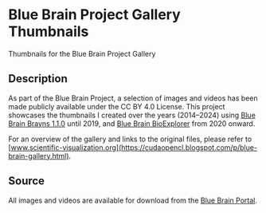 # Blue Brain Project Gallery Thumbnails
Thumbnails for the Blue Brain Project Gallery

## Description

As part of the Blue Brain Project, a selection of images and videos has been made publicly available under the CC BY 4.0 License. This project showcases the thumbnails I created over the years (2014–2024) using [Blue Brain Brayns 1.1.0](https://github.com/BlueBrain/Brayns/tree/1.1.0) until 2019, and [Blue Brain BioExplorer](https://github.com/BlueBrain/BioExplorer) from 2020 onward.

For an overview of the gallery and links to the original files, please refer to [www.scientific-visualization.org](https://cudaopencl.blogspot.com/p/blue-brain-gallery.html).

## Source

All images and videos are available for download from the [Blue Brain Portal](https://portal.bluebrain.epfl.ch).